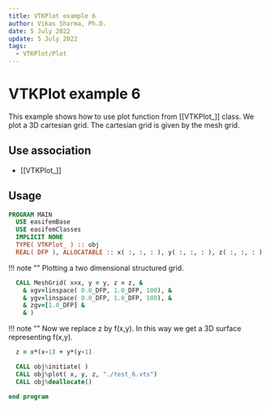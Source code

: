```yaml
---
title: VTKPlot example 6
author: Vikas Sharma, Ph.D.
date: 5 July 2022
update: 5 July 2022
tags:
  - VTKPlot/Plot
---
```


# VTKPlot example 6

This example shows how to use plot function from [[VTKPlot_]] class. We plot a 3D cartesian grid. The cartesian grid is given by the mesh grid.

## Use association

- [[VTKPlot_]]

## Usage

```fortran
PROGRAM MAIN
  USE easifemBase
  USE easifemClasses
  IMPLICIT NONE
  TYPE( VTKPlot_ ) :: obj
  REAL( DFP ), ALLOCATABLE :: x( :, :, : ), y( :, :, : ), z( :, :, : )
```

!!! note ""
    Plotting a two dimensional structured grid.

```fortran
  CALL MeshGrid( x=x, y = y, z = z, &
    & xgv=linspace( 0.0_DFP, 1.0_DFP, 100), &
    & ygv=linspace( 0.0_DFP, 1.0_DFP, 100), &
    & zgv=[1.0_DFP] &
    & )
```

!!! note ""
    Now we replace z by f(x,y). In this way we get a 3D surface representing
    f(x,y).

```fortran
  z = x*(x-1) + y*(y-1)
```

```fortran
  CALL obj%initiate( )
  CALL obj%plot( x, y, z, "./test_6.vts")
  CALL obj%deallocate()
```

```fortran
end program
```